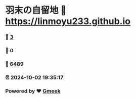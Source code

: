 # 羽末の自留地 :link: https://linmoyu233.github.io 
### :page_facing_up: [3](https://linmoyu233.github.io/tag.html) 
### :speech_balloon: 0 
### :hibiscus: 6489 
### :alarm_clock: 2024-10-02 19:35:17 
### Powered by :heart: [Gmeek](https://github.com/Meekdai/Gmeek)
